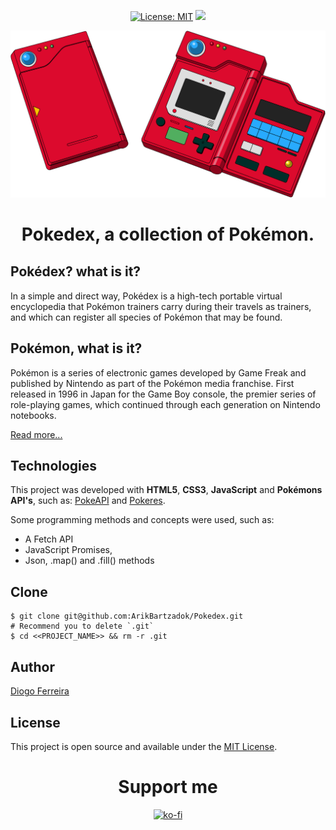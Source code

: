 <div align="center" style="margin-bottom:30px;">
  
[![License: MIT](https://img.shields.io/badge/License-MIT-blue.svg)](https://opensource.org/licenses/MIT) <a href="https://diogodeveloper.netlify.app" alt="Developer"> <img src="https://img.shields.io/badge/Develoment%20by-Diogo%20Ferreira-blue"></a>

<img src="./img/pokedex.png" alt="Pokedex of Pokémon"/>


# Pokedex, a collection of Pokémon.

</div>

## Pokédex? what is it?

In a simple and direct way, Pokédex is a high-tech portable virtual encyclopedia that Pokémon trainers carry during their travels as trainers, and which can register all species of Pokémon that may be found.

## Pokémon, what is it?

Pokémon is a series of electronic games developed by Game Freak and published by Nintendo as part of the Pokémon media franchise. First released in 1996 in Japan for the Game Boy console, the premier series of role-playing games, which continued through each generation on Nintendo notebooks.

[Read more...](https://pt.wikipedia.org/wiki/Pok%C3%A9mon_(s%C3%A9rie_de_jogos_eletr%C3%B4nicos))

## Technologies

This project was developed with **HTML5**, **CSS3**, **JavaScript** and **Pokémons API's**, such as: [PokeAPI](https://pokeapi.co/) and [Pokeres](https://pokeres.bastionbot.org/).

Some programming methods and concepts were used, such as:

- A Fetch API
- JavaScript Promises,
- Json, .map() and .fill() methods

## Clone

```
$ git clone git@github.com:ArikBartzadok/Pokedex.git
# Recommend you to delete `.git`
$ cd <<PROJECT_NAME>> && rm -r .git
```

## Author

[Diogo Ferreira](https://diogodeveloper.netlify.com/)

## License

This project is open source and available under the [MIT License](LICENSE).

<div align="center" style="margin-bottom:30px">
  
# Support me

[![ko-fi](https://www.ko-fi.com/img/githubbutton_sm.svg)](https://ko-fi.com/C0C81IJH6)

</div>